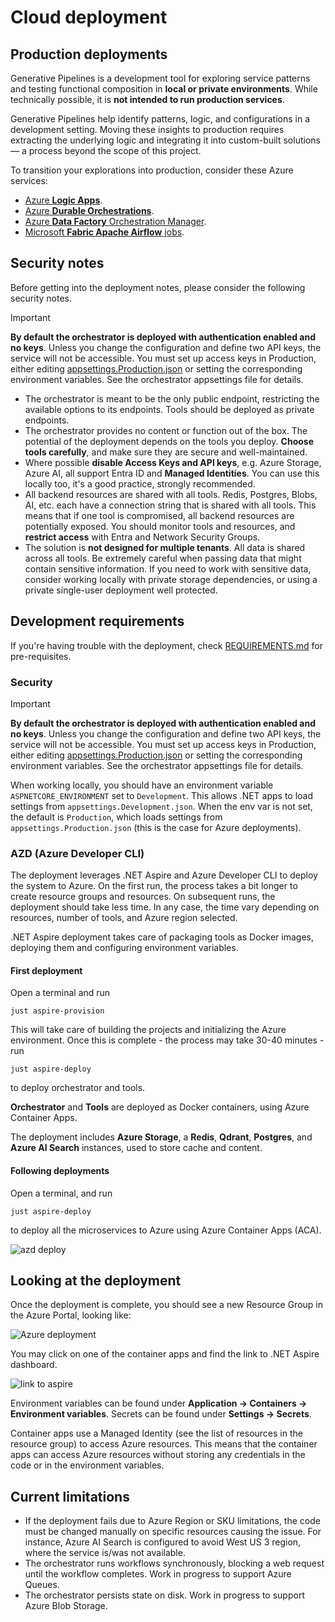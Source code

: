 # Cloud deployment

## Production deployments

Generative Pipelines is a development tool for exploring service patterns and testing
functional composition in **local or private environments**.
While technically possible, it is **not intended to run production services**.

Generative Pipelines help identify patterns, logic, and configurations in a development setting.
Moving these insights to production requires extracting the underlying logic and integrating it
into custom-built solutions — a process beyond the scope of this project.

To transition your explorations into production, consider these Azure services:

- [Azure **Logic Apps**](https://learn.microsoft.com/azure/logic-apps/logic-apps-overview).
- [Azure **Durable Orchestrations**](https://learn.microsoft.com/azure/azure-functions/durable/durable-functions-orchestrations?tabs=csharp-inproc).
- [Azure **Data Factory** Orchestration Manager](https://learn.microsoft.com/azure/data-factory/concepts-workflow-orchestration-manager).
- [Microsoft **Fabric Apache Airflow** jobs](https://learn.microsoft.com/fabric/data-factory/apache-airflow-jobs-concepts).

## Security notes

Before getting into the deployment notes, please consider the following security notes.

> [!IMPORTANT]
> **By default the orchestrator is deployed with authentication enabled and no keys**.
> Unless you change the configuration and define two API keys, the service will not be accessible.
> You must set up access keys in Production, either editing
> [appsettings.Production.json](../service/Orchestrator/appsettings.Production.json)
> or setting the corresponding environment variables. See the orchestrator appsettings file
> for details.

- The orchestrator is meant to be the only public endpoint, restricting the available
  options to its endpoints. Tools should be deployed as private endpoints.
- The orchestrator provides no content or function out of the box. The potential of the
  deployment depends on the tools you deploy. **Choose tools carefully**, and make sure
  they are secure and well-maintained.
- Where possible **disable Access Keys and API keys**, e.g. Azure Storage, Azure AI, all
  support Entra ID and **Managed Identities**. You can use this locally too, it's a good
  practice, strongly recommended.
- All backend resources are shared with all tools. Redis, Postgres, Blobs, AI, etc.
  each have a connection string that is shared with all tools. This means that if one tool
  is compromised, all backend resources are potentially exposed. You should monitor tools
  and resources, and **restrict access** with Entra and Network Security Groups.
- The solution is **not designed for multiple tenants**. All data is shared across all tools.
  Be extremely careful when passing data that might contain sensitive information.
  If you need to work with sensitive data, consider working locally with private
  storage dependencies, or using a private single-user deployment well protected.

## Development requirements

If you're having trouble with the deployment, check [REQUIREMENTS.md](REQUIREMENTS.md)
for pre-requisites.

### Security

> [!IMPORTANT]
> **By default the orchestrator is deployed with authentication enabled and no keys**.
> Unless you change the configuration and define two API keys, the service will not be accessible.
> You must set up access keys in Production, either editing
> [appsettings.Production.json](../service/Orchestrator/appsettings.Production.json)
> or setting the corresponding environment variables. See the orchestrator appsettings file
> for details.

When working locally, you should have an environment variable `ASPNETCORE_ENVIRONMENT` set to
`Development`. This allows .NET apps to load settings from `appsettings.Development.json`.
When the env var is not set, the default is `Production`, which loads settings from
`appsettings.Production.json` (this is the case for Azure deployments).

### AZD (Azure Developer CLI)

The deployment leverages .NET Aspire and Azure Developer CLI to deploy the system to Azure. 
On the first run, the process takes a bit longer to create resource groups and resources.
On subsequent runs, the deployment should take less time. In any case, the time vary
depending on resources, number of tools, and Azure region selected.

.NET Aspire deployment takes care of packaging tools as Docker images, deploying them
and configuring environment variables.

#### First deployment

Open a terminal and run 

```
just aspire-provision
```

This will take care of building the projects and initializing the Azure environment.
Once this is complete - the process may take 30-40 minutes - run

```
just aspire-deploy
```

to deploy orchestrator and tools.

**Orchestrator** and **Tools** are deployed as Docker containers, using Azure Container Apps.

The deployment includes **Azure Storage**, a **Redis**, **Qdrant**, **Postgres**,
and **Azure AI Search** instances, used to store cache and content.

#### Following deployments

Open a terminal, and run

```
just aspire-deploy
```

to deploy all the microservices to Azure using Azure Container Apps (ACA).

![azd deploy](img/azd-deploy.png)

## Looking at the deployment

Once the deployment is complete, you should see a new Resource Group in the Azure Portal,
looking like:

![Azure deployment](img/deployment-rg.png)

You may click on one of the container apps and find the link to .NET Aspire dashboard.

![link to aspire](img/link-to-aspire.png)

Environment variables can be found under **Application → Containers → Environment variables**.
Secrets can be found under **Settings → Secrets**.

Container apps use a Managed Identity (see the list of resources in the resource group) to access
Azure resources. This means that the container apps can access Azure resources without
storing any credentials in the code or in the environment variables.

## Current limitations

- If the deployment fails due to Azure Region or SKU limitations, the code must be changed
  manually on specific resources causing the issue. For instance, Azure AI Search is configured
  to avoid West US 3 region, where the service is/was not available.
- The orchestrator runs workflows synchronously, blocking a web request until the workflow
  completes. Work in progress to support Azure Queues.
- The orchestrator persists state on disk. Work in progress to support Azure Blob Storage.
